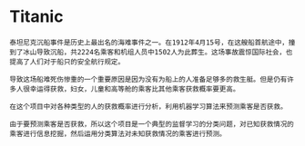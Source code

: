 # Titanic

    泰坦尼克沉船事件是历史上最出名的海难事件之一。在1912年4月15号，在这艘船首航途中，撞到了冰山导致沉船，共2224名乘客和机组人员中1502人为此葬生。这场事故震惊国际社会，也提高了人们对于船只的安全航行规定。

    导致这场船难死伤惨重的一个重要原因是因为没有为船上的人准备足够多的救生艇。但是仍有许多人很幸运得获救，妇女，儿童和高等舱的乘客比其他乘客获救概率要更高。

    在这个项目中对各种类型的人的获救概率进行分析，利用机器学习算法来预测乘客是否获救。

    由于要预测乘客是否获救，所以这个项目是一个典型的监督学习的分类问题，对已知获救情况的乘客进行信息挖掘，然后运用分类算法对未知获救情况的乘客进行预测。

